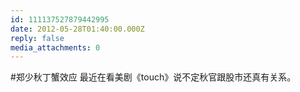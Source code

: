 ```yaml
---
id: 111137527879442995
date: 2012-05-28T01:40:00.000Z
reply: false
media_attachments: 0
---
```


#郑少秋丁蟹效应 最近在看美剧《touch》说不定秋官跟股市还真有关系。 ​​​​

